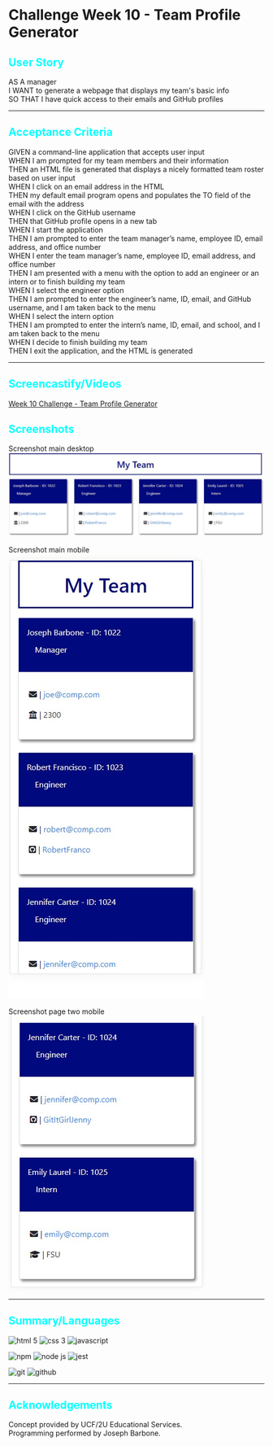 # Challenge Week 10 - Team Profile Generator

## <span style="color: cyan;">User Story</span>
AS A manager  
I WANT to generate a webpage that displays my team's basic info  
SO THAT I have quick access to their emails and GitHub profiles  

---

## <span style="color: cyan;">Acceptance Criteria</span>
GIVEN a command-line application that accepts user input  
WHEN I am prompted for my team members and their information  
THEN an HTML file is generated that displays a nicely formatted team roster based on user input  
WHEN I click on an email address in the HTML  
THEN my default email program opens and populates the TO field of the email with the address  
WHEN I click on the GitHub username  
THEN that GitHub profile opens in a new tab  
WHEN I start the application  
THEN I am prompted to enter the team manager’s name, employee ID, email address, and office number  
WHEN I enter the team manager’s name, employee ID, email address, and office number  
THEN I am presented with a menu with the option to add an engineer or an intern or to finish building my team  
WHEN I select the engineer option  
THEN I am prompted to enter the engineer’s name, ID, email, and GitHub username, and I am taken back to the menu  
WHEN I select the intern option  
THEN I am prompted to enter the intern’s name, ID, email, and school, and I am taken back to the menu  
WHEN I decide to finish building my team  
THEN I exit the application, and the HTML is generated  

---

## <span style="color: cyan;">Screencastify/Videos</span>
[Week 10 Challenge - Team Profile Generator](https://drive.google.com/file/d/1BdlMUZ_Fw3kyf4id_qzScJp1fzHQ8BJW/view)

## <span style="color: cyan;">Screenshots</span>
Screenshot main desktop
![screenshot desktop](images/screenshot-desktop-main.jpg)

Screenshot main mobile  
![screenshot mobile](images/screenshot-mobile-main.jpg)  

Screenshot page two mobile  
![screenshot mobile](images/screenshot-mobile-page2.jpg)

---

## <span style="color: cyan;">Summary/Languages</span>
![html 5](https://img.shields.io/badge/HTML5-E34F26?style=for-the-badge&logo=html5&logoColor=white) ![css 3](https://img.shields.io/badge/CSS3-1572B6?style=for-the-badge&logo=css3&logoColor=white) ![javascript](https://img.shields.io/badge/JavaScript-323330?style=for-the-badge&logo=javascript&logoColor=F7DF1E)

![npm](https://img.shields.io/badge/npm-CB3837?style=for-the-badge&logo=npm&logoColor=white) ![node js](https://img.shields.io/badge/Node.js-339933?style=for-the-badge&logo=nodedotjs&logoColor=white) ![jest](https://img.shields.io/badge/Jest-C21325?style=for-the-badge&logo=jest&logoColor=white)

![git](https://img.shields.io/badge/GIT-E44C30?style=for-the-badge&logo=git&logoColor=white) ![github](https://img.shields.io/badge/GitHub-100000?style=for-the-badge&logo=github&logoColor=white)

---

## <span style="color: cyan;">Acknowledgements</span>
Concept provided by UCF/2U Educational Services.  
Programming performed by Joseph Barbone.  